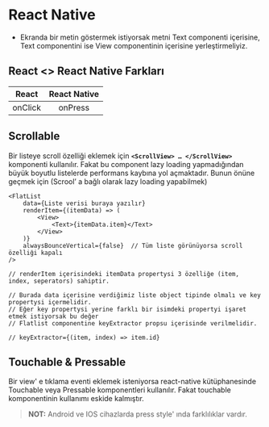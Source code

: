 # React Native

- Ekranda bir metin göstermek istiyorsak metni Text componenti içerisine, Text componentini ise View componentinin içerisine yerleştirmeliyiz.

## React <> React Native Farkları
| React         | React Native  |
| ------------- |:-------------:|
| onClick       | onPress       |

## Scrollable

Bir listeye scroll özelliği eklemek için **```<ScrollView> … </ScrollView>```** komponenti kullanılır. Fakat bu component lazy loading yapmadığından büyük boyutlu listelerde performans kaybına yol açmaktadır. Bunun önüne geçmek için (Scrool’ a bağlı olarak lazy loading yapabilmek)

```
<FlatList
    data={Liste verisi buraya yazılır}
    renderItem={(itemData) => (
        <View>
            <Text>{itemData.item}</Text>
        </View>
    )}
    alwaysBounceVertical={false}  // Tüm liste görünüyorsa scroll özelliği kapalı
/>

// renderItem içerisindeki itemData propertysi 3 özelliğe (item, index, seperators) sahiptir.

// Burada data içerisine verdiğimiz liste object tipinde olmalı ve key propertysi içermelidir.
// Eğer key propertysi yerine farklı bir isimdeki propertyi işaret etmek istiyorsak bu değer 
// Flatlist componentine keyExtractor propsu içerisinde verilmelidir.

// keyExtractor={(item, index) => item.id}
```

## Touchable & Pressable

Bir view' e tıklama eventi eklemek isteniyorsa react-native kütüphanesinde Touchable veya Pressable komponentleri kullanılır. Fakat touchable komponentinin kullanımı eskide kalmıştır.
> **NOT:** Android ve IOS cihazlarda press style' ında farklılıklar vardır.
